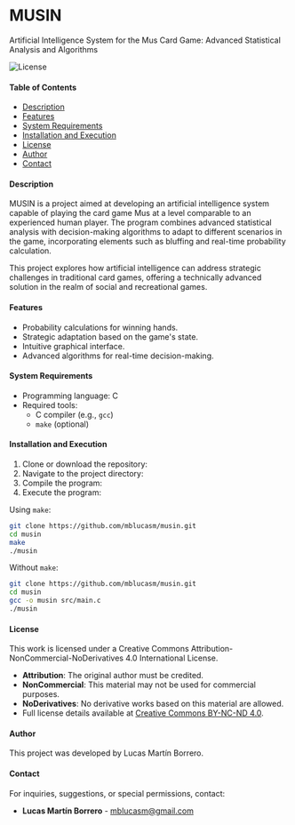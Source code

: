 # MUSIN
Artificial Intelligence System for the Mus Card Game: Advanced Statistical Analysis and Algorithms

![License](https://img.shields.io/badge/license-CC--BY--NC--ND-blue)

#### Table of Contents
- [Description](#description)
- [Features](#features)
- [System Requirements](#system-requirements)
- [Installation and Execution](#installation-and-execution)
- [License](#license)
- [Author](#author)
- [Contact](#contact)

#### Description
MUSIN is a project aimed at developing an artificial intelligence system capable of playing the card game Mus at a level comparable to an experienced human player. The program combines advanced statistical analysis with decision-making algorithms to adapt to different scenarios in the game, incorporating elements such as bluffing and real-time probability calculation.

This project explores how artificial intelligence can address strategic challenges in traditional card games, offering a technically advanced solution in the realm of social and recreational games.

#### Features
- Probability calculations for winning hands.
- Strategic adaptation based on the game's state.
- Intuitive graphical interface.
- Advanced algorithms for real-time decision-making.

#### System Requirements
- Programming language: C
- Required tools:
    - C compiler (e.g., `gcc`)
    - `make` (optional)

#### Installation and Execution

1. Clone or download the repository:
2. Navigate to the project directory:
3. Compile the program:
4. Execute the program:

Using `make`:
```bash
git clone https://github.com/mblucasm/musin.git
cd musin
make
./musin
```

Without `make`:
```bash
git clone https://github.com/mblucasm/musin.git
cd musin
gcc -o musin src/main.c
./musin
```

#### License
This work is licensed under a Creative Commons Attribution-NonCommercial-NoDerivatives 4.0 International License.

- **Attribution**: The original author must be credited.
- **NonCommercial**: This material may not be used for commercial purposes.
- **NoDerivatives**: No derivative works based on this material are allowed.
- Full license details available at [Creative Commons BY-NC-ND 4.0](https://creativecommons.org/licenses/by-nc-nd/4.0/).

#### Author
This project was developed by Lucas Martín Borrero.

#### Contact
For inquiries, suggestions, or special permissions, contact:
- **Lucas Martín Borrero** - [mblucasm@gmail.com](mailto:mblucasm@gmail.com)